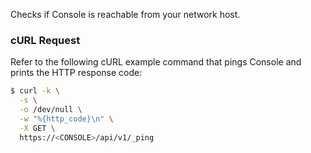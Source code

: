 Checks if Console is reachable from your network host.

### cURL Request

Refer to the following cURL example command that pings Console and prints the HTTP response code:

```bash
$ curl -k \
  -s \
  -o /dev/null \
  -w "%{http_code}\n" \
  -X GET \
  https://<CONSOLE>/api/v1/_ping
```